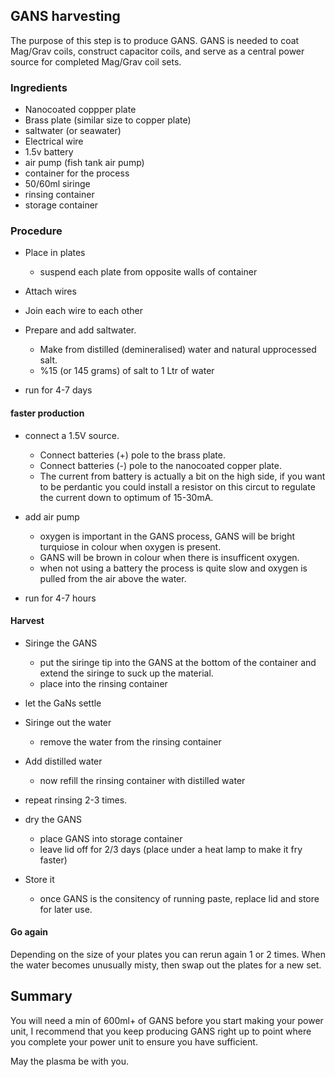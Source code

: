 ## GANS harvesting

The purpose of this step is to produce GANS.  GANS is needed to coat Mag/Grav coils, construct capacitor coils, and serve as a central power source for completed Mag/Grav coil sets.  

### Ingredients
* Nanocoated coppper plate
* Brass plate (similar size to copper plate)
* saltwater (or seawater)
* Electrical wire
* 1.5v battery
* air pump (fish tank air pump)
* container for the process  
* 50/60ml siringe
* rinsing container
* storage container

### Procedure

* Place in plates
  - suspend each plate from opposite walls of container

* Attach wires

* Join each wire to each other

* Prepare and add saltwater.
  - Make from distilled (demineralised) water and natural upprocessed salt.
  - %15 (or 145 grams) of salt to 1 Ltr of water

* run for 4-7 days

#### faster production

* connect a 1.5V source.
  - Connect batteries (+) pole to the brass plate.
  - Connect batteries (-) pole to the nanocoated copper plate.
  - The current from battery is actually a bit on the high side, if you want to be perdantic you could install a resistor on this circut to regulate the current down to optimum of 15-30mA.

* add air pump
  - oxygen is important in the GANS process, GANS will be bright turquiose in colour when oxygen is present.
  - GANS will be brown in colour when there is insufficent oxygen.
  - when not using a battery the process is quite slow and oxygen is pulled from the air above the water.

* run for 4-7 hours

#### Harvest

* Siringe the GANS 
  - put the siringe tip into the GANS at the bottom of the container and extend the siringe to suck up the material.
  - place into the rinsing container

* let the GaNs settle

* Siringe out the water
  - remove the water from the rinsing container

* Add distilled water
  - now refill the rinsing container with distilled water

* repeat rinsing 2-3 times.

* dry the GANS
  - place GANS into storage container
  - leave lid off  for 2/3 days (place under a heat lamp to make it fry faster)
 
* Store it
  - once GANS is the consitency of running paste, replace lid and store for later use.

#### Go again

Depending on the size of your plates you can rerun again 1 or 2 times.  When the water becomes unusually misty, then swap out the plates for a new set. 


## Summary

You will need a min of 600ml+ of GANS before you start making your power unit, I recommend that you keep producing GANS right up to point where you complete your power unit to ensure you have sufficient. 

May the plasma be with you.


